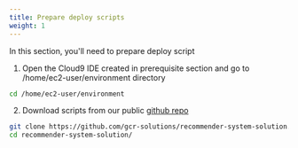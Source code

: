 ```yaml
---
title: Prepare deploy scripts
weight: 1
---
```


In this section, you'll need to prepare deploy script

1. Open the Cloud9 IDE created in prerequisite section and go to /home/ec2-user/environment directory

```sh
cd /home/ec2-user/environment
```

2. Download scripts from our public [github repo](https://github.com/gcr-solutions/recommender-system-solution)

```sh
git clone https://github.com/gcr-solutions/recommender-system-solution.git
cd recommender-system-solution/
```

